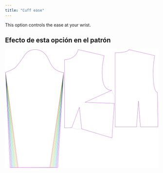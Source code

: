 ```yaml
---
title: "Cuff ease"
---
```


This option controls the ease at your wrist.

## Efecto de esta opción en el patrón

![This image shows the effect of this option by superimposing several variants that have a different value for this option](breanna_cuffease_sample.svg "Effect of this option on the pattern")
